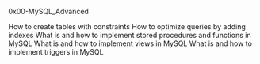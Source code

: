 0x00-MySQL_Advanced

How to create tables with constraints
How to optimize queries by adding indexes
What is and how to implement stored procedures and functions in MySQL
What is and how to implement views in MySQL
What is and how to implement triggers in MySQL
